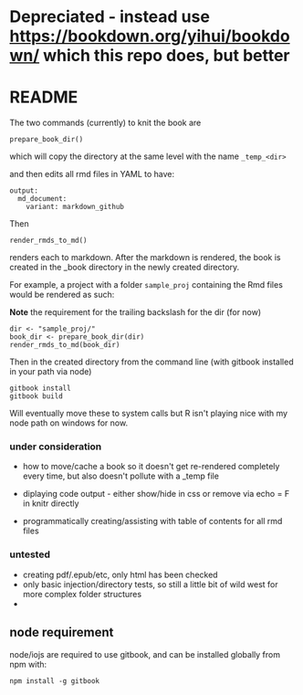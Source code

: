 
# Depreciated - instead use https://bookdown.org/yihui/bookdown/ which this repo does, but better


README
=======

The two commands (currently) to knit the book are

```
prepare_book_dir()
```

which will copy the directory at the same level with the name `_temp_<dir>`

and then edits all rmd files in YAML to have:

```
output:
  md_document:
    variant: markdown_github
```

Then 

```
render_rmds_to_md()
```

renders each to markdown. After the markdown is rendered, the book is created in the _book directory in the newly created directory.

For example, a project with a folder `sample_proj` containing the Rmd files would be rendered as such:

**Note** the requirement for the trailing backslash for the dir (for now)

```
dir <- "sample_proj/"
book_dir <- prepare_book_dir(dir)
render_rmds_to_md(book_dir)
```

Then in the created directory from the command line (with gitbook installed in your path via node)

```
gitbook install
gitbook build
```

Will eventually move these to system calls but R isn't playing nice with my node path
on windows for now.

### under consideration

* how to move/cache a book so it doesn't get re-rendered completely every time, but also
doesn't pollute with a _temp file

* diplaying code output - either show/hide in css or remove via echo = F in knitr directly

* programmatically creating/assisting with table of contents for all rmd files

### untested

* creating pdf/.epub/etc, only html has been checked
* only basic injection/directory tests, so still a little bit of wild west for more complex folder structures
* 

## node requirement

node/iojs are required to use gitbook, and can be installed globally from npm with:

```
npm install -g gitbook
```

